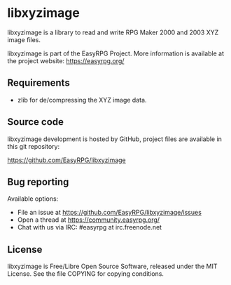 # libxyzimage

libxyzimage is a library to read and write RPG Maker 2000 and 2003 XYZ image
files.

libxyzimage is part of the EasyRPG Project. More information is available
at the project website: https://easyrpg.org/

## Requirements

* zlib for de/compressing the XYZ image data.

## Source code

libxyzimage development is hosted by GitHub, project files are available
in this git repository:

https://github.com/EasyRPG/libxyzimage

## Bug reporting

Available options:

* File an issue at https://github.com/EasyRPG/libxyzimage/issues
* Open a thread at https://community.easyrpg.org/
* Chat with us via IRC: #easyrpg at irc.freenode.net

## License

libxyzimage is Free/Libre Open Source Software, released under the
MIT License. See the file COPYING for copying conditions.
